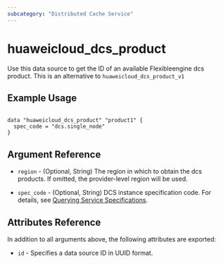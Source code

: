 ```yaml
---
subcategory: "Distributed Cache Service"
---
```


# huaweicloud\_dcs\_product

Use this data source to get the ID of an available Flexibleengine dcs product.
This is an alternative to `huaweicloud_dcs_product_v1`

## Example Usage

```hcl

data "huaweicloud_dcs_product" "product1" {
  spec_code = "dcs.single_node"
}
```

## Argument Reference

* `region` - (Optional, String) The region in which to obtain the dcs products. If omitted, the provider-level region will be used.

* `spec_code` - (Optional, String) DCS instance specification code. For details, see
[Querying Service Specifications](https://support.huaweicloud.com/en-us/api-dcs/dcs-api-0312040.html).


## Attributes Reference

In addition to all arguments above, the following attributes are exported:

* `id` - Specifies a data source ID in UUID format.


